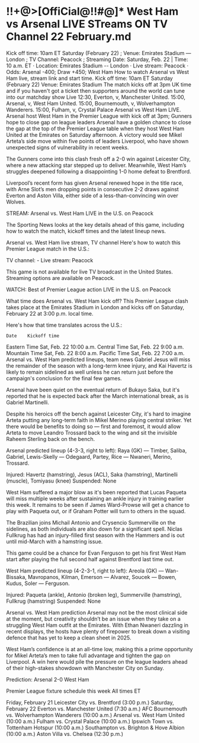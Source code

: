 # !!+@>[OffiCial@!!#@]* West Ham vs Arsenal LIVE STreams ON TV Channel 22 February.md
Kick off time: 10am ET Saturday (February 22) ; Venue: Emirates Stadium — London ; TV Channel: Peacock ; Streaming
Date: Saturday, Feb. 22 | Time: 10 a.m. ET · Location: Emirates Stadium -- London · Live stream: Peacock · Odds: Arsenal -400; Draw +450; West Ham 
How to watch Arsenal vs West Ham live, stream link and start time. Kick off time: 10am ET Saturday (February 22) Venue: Emirates Stadium
The match kicks off at 3pm UK time and if you haven't got a ticket then supporters around the world can tune into our matchday show Live
12:30, Everton, v, Manchester United. 15:00, Arsenal, v, West Ham United. 15:00, Bournemouth, v, Wolverhampton Wanderers. 15:00, Fulham, v, Crystal Palace
Arsenal vs West Ham LIVE. Arsenal host West Ham in the Premier League with kick off at 3pm; Gunners hope to close gap on league leaders
Arsenal have a golden chance to close the gap at the top of the Premier League table when they host West Ham United at the Emirates on Saturday afternoon. A victory would see Mikel Arteta’s side move within five points of leaders Liverpool, who have shown unexpected signs of vulnerability in recent weeks.

The Gunners come into this clash fresh off a 2-0 win against Leicester City, where a new attacking star stepped up to deliver. Meanwhile, West Ham’s struggles deepened following a disappointing 1-0 home defeat to Brentford.

Liverpool’s recent form has given Arsenal renewed hope in the title race, with Arne Slot’s men dropping points in consecutive 2-2 draws against Everton and Aston Villa, either side of a less-than-convincing win over Wolves.

STREAM: Arsenal vs. West Ham LIVE in the U.S. on Peacock

The Sporting News looks at the key details ahead of this game, including how to watch the match, kickoff times and the latest lineup news.

Arsenal vs. West Ham live stream, TV channel
Here's how to watch this Premier League match in the U.S.:

TV channel: -
Live stream: Peacock

This game is not available for live TV broadcast in the United States. Streaming options are available on Peacock.

WATCH: Best of Premier League action LIVE in the U.S. on Peacock

What time does Arsenal vs. West Ham kick off?
This Premier League clash takes place at the Emirates Stadium in London and kicks off on Saturday, February 22 at 3:00 p.m. local time.

Here's how that time translates across the U.S.:

 	Date	Kickoff time
Eastern Time	Sat, Feb. 22	10:00 a.m.
Central Time	Sat, Feb. 22	9:00 a.m.
Mountain Time	Sat, Feb. 22	8:00 a.m.
Pacific Time	Sat, Feb. 22	7:00 a.m.
Arsenal vs. West Ham predicted lineups, team news
Gabriel Jesus will miss the remainder of the season with a long-term knee injury, and Kai Havertz is likely to remain sidelined as well unless he can return just before the campaign's conclusion for the final few games.

Arsenal have been quiet on the eventual return of Bukayo Saka, but it's reported that he is expected back after the March international break, as is Gabriel Martinelli.

Despite his heroics off the bench against Leicester City, it's hard to imagine Arteta putting any long-term faith in Mikel Merino playing central striker. Yet there would be benefits to doing so — first and foremost, it would allow Arteta to move Leandro Trossard back to the wing and sit the invisible Raheem Sterling back on the bench.

Arsenal predicted lineup (4-3-3, right to left): Raya (GK) — Timber, Saliba, Gabriel, Lewis-Skelly — Odegaard, Partey, Rice — Nwaneri, Merino, Trossard.

Injured: Havertz (hamstring), Jesus (ACL), Saka (hamstring), Martinelli (muscle), Tomiyasu (knee)
Suspended: None

West Ham suffered a major blow as it's been reported that Lucas Paqueta will miss multiple weeks after sustaining an ankle injury in training earlier this week. It remains to be seen if James Ward-Prowse will get a chance to play with Paqueta out, or if Graham Potter will turn to others in the squad.

The Brazilian joins Michail Antonio and Crysencio Summerville on the sidelines, as both individuals are also down for a significant spell. Niclas Fullkrug has had an injury-filled first season with the Hammers and is out until mid-March with a hamstring issue.

This game could be a chance for Evan Ferguson to get his first West Ham start after playing the full second half against Brentford last time out.

West Ham predicted lineup (4-2-3-1, right to left): Areola (GK) — Wan-Bissaka, Mavropanos, Kilman, Emerson — Alvarez, Soucek — Bowen, Kudus, Soler — Ferguson.

Injured: Paqueta (ankle), Antonio (broken leg), Summerville (hamstring), Fullkrug (hamstring)
Suspended: None

Arsenal vs. West Ham prediction
Arsenal may not be the most clinical side at the moment, but creativity shouldn’t be an issue when they take on a struggling West Ham outfit at the Emirates. With Ethan Nwaneri dazzling in recent displays, the hosts have plenty of firepower to break down a visiting defence that has yet to keep a clean sheet in 2025.

West Ham’s confidence is at an all-time low, making this a prime opportunity for Mikel Arteta’s men to take full advantage and tighten the gap on Liverpool. A win here would pile the pressure on the league leaders ahead of their high-stakes showdown with Manchester City on Sunday.

Prediction: Arsenal 2-0 West Ham

Premier League fixture schedule this week
All times ET

Friday, February 21
Leicester City vs. Brentford (3:00 p.m.)
Saturday, February 22
Everton vs. Manchester United (7:30 a.m.)
AFC Bournemouth vs. Wolverhampton Wanderers (10:00 a.m.)
Arsenal vs. West Ham United (10:00 a.m.)
Fulham vs. Crystal Palace (10:00 a.m.)
Ipswich Town vs. Tottenham Hotspur (10:00 a.m.)
Southampton vs. Brighton & Hove Albion (10:00 a.m.)
Aston Villa vs. Chelsea (12:30 p.m.)
